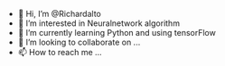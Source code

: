 - 👋 Hi, I’m @Richardalto
- 👀 I’m interested in Neuralnetwork algorithm
- 🌱 I’m currently learning Python and using tensorFlow
- 💞️ I’m looking to collaborate on ...
- 📫 How to reach me ...

<!---
Richardalto/Richardalto is a ✨ special ✨ repository because its `README.md` (this file) appears on your GitHub profile.
You can click the Preview link to take a look at your changes.
--->
